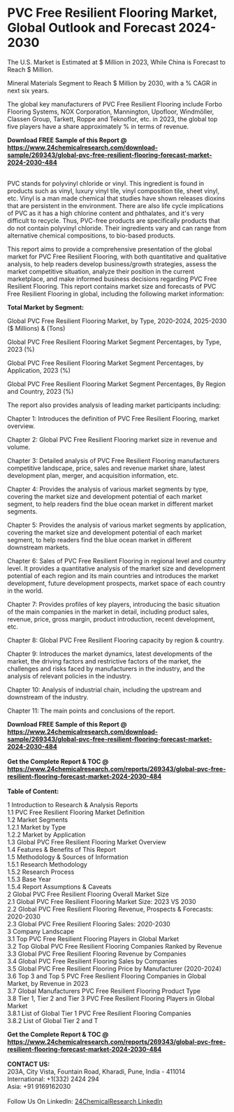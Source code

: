 <h1>PVC Free Resilient Flooring Market, Global Outlook and Forecast 2024-2030</h1><p>
The U.S. Market is Estimated at $ Million in 2023, While China is Forecast to Reach $ Million.</p><p>
Mineral Materials Segment to Reach $ Million by 2030, with a % CAGR in next six years.</p><p>
The global key manufacturers of PVC Free Resilient Flooring include Forbo Flooring Systems, NOX Corporation, Mannington, Upofloor, Windmöller, Classen Group, Tarkett, Roppe and Teknoflor, etc. in 2023, the global top five players have a share approximately % in terms of revenue.</p><div><b>Download FREE Sample of this Report @ 
            <a href="https://www.24chemicalresearch.com/download-sample/269343/global-pvc-free-resilient-flooring-forecast-market-2024-2030-484">
            https://www.24chemicalresearch.com/download-sample/269343/global-pvc-free-resilient-flooring-forecast-market-2024-2030-484</a></b></div><br><p>
PVC stands for polyvinyl chloride or vinyl. This ingredient is found in products such as vinyl, luxury vinyl tile, vinyl composition tile, sheet vinyl, etc. Vinyl is a man made chemical that studies have shown releases dioxins that are persistent in the environment. There are also life cycle implications of PVC as it has a high chlorine content and phthalates, and it's very difficult to recycle. Thus, PVC-free products are specifically products that do not contain polyvinyl chloride. Their ingredients vary and can range from alternative chemical compositions, to bio-based products.</p><p>
This report aims to provide a comprehensive presentation of the global market for PVC Free Resilient Flooring, with both quantitative and qualitative analysis, to help readers develop business/growth strategies, assess the market competitive situation, analyze their position in the current marketplace, and make informed business decisions regarding PVC Free Resilient Flooring. This report contains market size and forecasts of PVC Free Resilient Flooring in global, including the following market information:
</p><p>
<strong>Total Market by Segment:</strong></p><p>
Global PVC Free Resilient Flooring Market, by Type, 2020-2024, 2025-2030 ($ Millions) &amp; (Tons)</p><p>
Global PVC Free Resilient Flooring Market Segment Percentages, by Type, 2023 (%)</p><p>
</p><p>
Global PVC Free Resilient Flooring Market Segment Percentages, by Application, 2023 (%)</p><p>
</p><p>
Global PVC Free Resilient Flooring Market Segment Percentages, By Region and Country, 2023 (%)</p><p>
</p><p>
The report also provides analysis of leading market participants including:</p><p>
</p><p>
</p><p>
Chapter 1: Introduces the definition of PVC Free Resilient Flooring, market overview.</p><p>
Chapter 2: Global PVC Free Resilient Flooring market size in revenue and volume.</p><p>
Chapter 3: Detailed analysis of PVC Free Resilient Flooring manufacturers competitive landscape, price, sales and revenue market share, latest development plan, merger, and acquisition information, etc.</p><p>
Chapter 4: Provides the analysis of various market segments by type, covering the market size and development potential of each market segment, to help readers find the blue ocean market in different market segments.</p><p>
Chapter 5: Provides the analysis of various market segments by application, covering the market size and development potential of each market segment, to help readers find the blue ocean market in different downstream markets.</p><p>
Chapter 6: Sales of PVC Free Resilient Flooring in regional level and country level. It provides a quantitative analysis of the market size and development potential of each region and its main countries and introduces the market development, future development prospects, market space of each country in the world.</p><p>
Chapter 7: Provides profiles of key players, introducing the basic situation of the main companies in the market in detail, including product sales, revenue, price, gross margin, product introduction, recent development, etc.</p><p>
Chapter 8: Global PVC Free Resilient Flooring capacity by region &amp; country.</p><p>
Chapter 9: Introduces the market dynamics, latest developments of the market, the driving factors and restrictive factors of the market, the challenges and risks faced by manufacturers in the industry, and the analysis of relevant policies in the industry.</p><p>
Chapter 10: Analysis of industrial chain, including the upstream and downstream of the industry.</p><p>
Chapter 11: The main points and conclusions of the report.</p><div><b>Download FREE Sample of this Report @ 
            <a href="https://www.24chemicalresearch.com/download-sample/269343/global-pvc-free-resilient-flooring-forecast-market-2024-2030-484">
            https://www.24chemicalresearch.com/download-sample/269343/global-pvc-free-resilient-flooring-forecast-market-2024-2030-484</a></b></div><br><div><b>Get the Complete Report & TOC @ 
            <a href="https://www.24chemicalresearch.com/reports/269343/global-pvc-free-resilient-flooring-forecast-market-2024-2030-484">
            https://www.24chemicalresearch.com/reports/269343/global-pvc-free-resilient-flooring-forecast-market-2024-2030-484</a></b></div><br>
            <b>Table of Content:</b><p>1 Introduction to Research & Analysis Reports<br />
    1.1 PVC Free Resilient Flooring Market Definition<br />
    1.2 Market Segments<br />
        1.2.1 Market by Type<br />
        1.2.2 Market by Application<br />
    1.3 Global PVC Free Resilient Flooring Market Overview<br />
    1.4 Features & Benefits of This Report<br />
    1.5 Methodology & Sources of Information<br />
        1.5.1 Research Methodology<br />
        1.5.2 Research Process<br />
        1.5.3 Base Year<br />
        1.5.4 Report Assumptions & Caveats<br />
2 Global PVC Free Resilient Flooring Overall Market Size<br />
    2.1 Global PVC Free Resilient Flooring Market Size: 2023 VS 2030<br />
    2.2 Global PVC Free Resilient Flooring Revenue, Prospects & Forecasts: 2020-2030<br />
    2.3 Global PVC Free Resilient Flooring Sales: 2020-2030<br />
3 Company Landscape<br />
    3.1 Top PVC Free Resilient Flooring Players in Global Market<br />
    3.2 Top Global PVC Free Resilient Flooring Companies Ranked by Revenue<br />
    3.3 Global PVC Free Resilient Flooring Revenue by Companies<br />
    3.4 Global PVC Free Resilient Flooring Sales by Companies<br />
    3.5 Global PVC Free Resilient Flooring Price by Manufacturer (2020-2024)<br />
    3.6 Top 3 and Top 5 PVC Free Resilient Flooring Companies in Global Market, by Revenue in 2023<br />
    3.7 Global Manufacturers PVC Free Resilient Flooring Product Type<br />
    3.8 Tier 1, Tier 2 and Tier 3 PVC Free Resilient Flooring Players in Global Market<br />
        3.8.1 List of Global Tier 1 PVC Free Resilient Flooring Companies<br />
        3.8.2 List of Global Tier 2 and T</p><div><b>Get the Complete Report & TOC @ 
            <a href="https://www.24chemicalresearch.com/reports/269343/global-pvc-free-resilient-flooring-forecast-market-2024-2030-484">
            https://www.24chemicalresearch.com/reports/269343/global-pvc-free-resilient-flooring-forecast-market-2024-2030-484</a></b></div><br><b>CONTACT US:</b><br>
            203A, City Vista, Fountain Road, Kharadi, Pune, India - 411014<br>
            International: +1(332) 2424 294<br>
            Asia: +91 9169162030 <br><br>
            Follow Us On LinkedIn: <a href="https://www.linkedin.com/company/24chemicalresearch/">24ChemicalResearch LinkedIn</a>